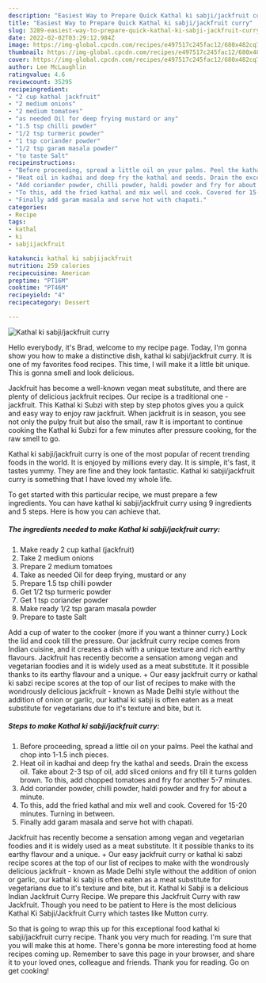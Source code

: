 ```yaml
---
description: "Easiest Way to Prepare Quick Kathal ki sabji/jackfruit curry"
title: "Easiest Way to Prepare Quick Kathal ki sabji/jackfruit curry"
slug: 3289-easiest-way-to-prepare-quick-kathal-ki-sabji-jackfruit-curry
date: 2022-02-02T03:29:12.984Z
image: https://img-global.cpcdn.com/recipes/e497517c245fac12/680x482cq70/kathal-ki-sabjijackfruit-curry-recipe-main-photo.jpg
thumbnail: https://img-global.cpcdn.com/recipes/e497517c245fac12/680x482cq70/kathal-ki-sabjijackfruit-curry-recipe-main-photo.jpg
cover: https://img-global.cpcdn.com/recipes/e497517c245fac12/680x482cq70/kathal-ki-sabjijackfruit-curry-recipe-main-photo.jpg
author: Lee McLaughlin
ratingvalue: 4.6
reviewcount: 35295
recipeingredient:
- "2 cup kathal jackfruit"
- "2 medium onions"
- "2 medium tomatoes"
- "as needed Oil for deep frying mustard or any"
- "1.5 tsp chilli powder"
- "1/2 tsp turmeric powder"
- "1 tsp coriander powder"
- "1/2 tsp garam masala powder"
- "to taste Salt"
recipeinstructions:
- "Before proceeding, spread a little oil on your palms. Peel the kathal and chop into 1-1.5 inch pieces."
- "Heat oil in kadhai and deep fry the kathal and seeds. Drain the excess oil. Take about 2-3 tsp of oil, add sliced onions and fry till it turns golden brown. To this, add chopped tomatoes and fry for another 5-7 minutes."
- "Add coriander powder, chilli powder, haldi powder and fry for about a minute."
- "To this, add the fried kathal and mix well and cook. Covered for 15-20 minutes. Turning in between."
- "Finally add garam masala and serve hot with chapati."
categories:
- Recipe
tags:
- kathal
- ki
- sabjijackfruit

katakunci: kathal ki sabjijackfruit 
nutrition: 259 calories
recipecuisine: American
preptime: "PT16M"
cooktime: "PT46M"
recipeyield: "4"
recipecategory: Dessert

---
```



![Kathal ki sabji/jackfruit curry](https://img-global.cpcdn.com/recipes/e497517c245fac12/680x482cq70/kathal-ki-sabjijackfruit-curry-recipe-main-photo.jpg)

Hello everybody, it's Brad, welcome to my recipe page. Today, I'm gonna show you how to make a distinctive dish, kathal ki sabji/jackfruit curry. It is one of my favorites food recipes. This time, I will make it a little bit unique. This is gonna smell and look delicious.

Jackfruit has become a well-known vegan meat substitute, and there are plenty of delicious jackfruit recipes. Our recipe is a traditional one - jackfruit. This Kathal ki Subzi with step by step photos gives you a quick and easy way to enjoy raw jackfruit. When jackfruit is in season, you see not only the pulpy fruit but also the small, raw It is important to continue cooking the Kathal ki Subzi for a few minutes after pressure cooking, for the raw smell to go.

Kathal ki sabji/jackfruit curry is one of the most popular of recent trending foods in the world. It is enjoyed by millions every day. It is simple, it's fast, it tastes yummy. They are fine and they look fantastic. Kathal ki sabji/jackfruit curry is something that I have loved my whole life.


To get started with this particular recipe, we must prepare a few ingredients. You can have kathal ki sabji/jackfruit curry using 9 ingredients and 5 steps. Here is how you can achieve that.

<!--inarticleads1-->

##### The ingredients needed to make Kathal ki sabji/jackfruit curry:

1. Make ready 2 cup kathal (jackfruit)
1. Take 2 medium onions
1. Prepare 2 medium tomatoes
1. Take as needed Oil for deep frying, mustard or any
1. Prepare 1.5 tsp chilli powder
1. Get 1/2 tsp turmeric powder
1. Get 1 tsp coriander powder
1. Make ready 1/2 tsp garam masala powder
1. Prepare to taste Salt


Add a cup of water to the cooker (more if you want a thinner curry.) Lock the lid and cook till the pressure. Our jackfruit curry recipe comes from Indian cuisine, and it creates a dish with a unique texture and rich earthy flavours. Jackfruit has recently become a sensation among vegan and vegetarian foodies and it is widely used as a meat substitute. It it possible thanks to its earthy flavour and a unique. + Our easy jackfruit curry or kathal ki sabzi recipe scores at the top of our list of recipes to make with the wondrously delicious jackfruit - known as Made Delhi style without the addition of onion or garlic, our kathal ki sabji is often eaten as a meat substitute for vegetarians due to it&#39;s texture and bite, but it. 

<!--inarticleads2-->

##### Steps to make Kathal ki sabji/jackfruit curry:

1. Before proceeding, spread a little oil on your palms. Peel the kathal and chop into 1-1.5 inch pieces.
1. Heat oil in kadhai and deep fry the kathal and seeds. Drain the excess oil. Take about 2-3 tsp of oil, add sliced onions and fry till it turns golden brown. To this, add chopped tomatoes and fry for another 5-7 minutes.
1. Add coriander powder, chilli powder, haldi powder and fry for about a minute.
1. To this, add the fried kathal and mix well and cook. Covered for 15-20 minutes. Turning in between.
1. Finally add garam masala and serve hot with chapati.


Jackfruit has recently become a sensation among vegan and vegetarian foodies and it is widely used as a meat substitute. It it possible thanks to its earthy flavour and a unique. + Our easy jackfruit curry or kathal ki sabzi recipe scores at the top of our list of recipes to make with the wondrously delicious jackfruit - known as Made Delhi style without the addition of onion or garlic, our kathal ki sabji is often eaten as a meat substitute for vegetarians due to it&#39;s texture and bite, but it. Kathal ki Sabji is a delicious Indian Jackfruit Curry Recipe. We prepare this Jackfruit Curry with raw Jackfruit. Though you need to be patient to Here is the most delicious Kathal Ki Sabji/Jackfruit Curry which tastes like Mutton curry. 

So that is going to wrap this up for this exceptional food kathal ki sabji/jackfruit curry recipe. Thank you very much for reading. I'm sure that you will make this at home. There's gonna be more interesting food at home recipes coming up. Remember to save this page in your browser, and share it to your loved ones, colleague and friends. Thank you for reading. Go on get cooking!
